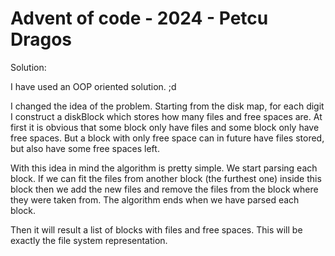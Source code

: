 # Advent of code - 2024 - Petcu Dragos

Solution:

I have used an OOP oriented solution. ;d

I changed the idea of the problem. Starting from the disk map, for each digit
I construct a diskBlock which stores how many files and free spaces are. At first it is 
obvious that some block only have files and some block only have free spaces. But a block
with only free space can in future have files stored, but also have some free spaces left.

With this idea in mind the algorithm is pretty simple. We start parsing each block. If we
can fit the files from another block (the furthest one) inside this block then we add 
the new files and remove the files from the block where they were taken from. The algorithm 
ends when we have parsed each block.

Then it will result a list of blocks with files and free spaces. This will be exactly the
file system representation. 
